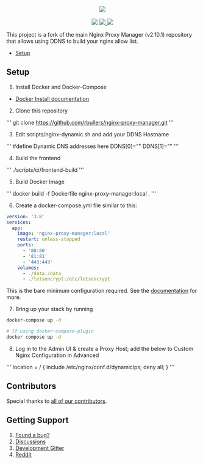 <p align="center">
	<img src="https://nginxproxymanager.com/github.png">
	<br><br>
	<img src="https://img.shields.io/badge/version-2.10.2-green.svg?style=for-the-badge">
	<a href="https://hub.docker.com/repository/docker/jc21/nginx-proxy-manager">
		<img src="https://img.shields.io/docker/stars/jc21/nginx-proxy-manager.svg?style=for-the-badge">
	</a>
	<a href="https://hub.docker.com/repository/docker/jc21/nginx-proxy-manager">
		<img src="https://img.shields.io/docker/pulls/jc21/nginx-proxy-manager.svg?style=for-the-badge">
	</a>
</p>

This project is a fork of the main Nginx Proxy Manager (v2.10.1) repository that allows using DDNS to build your nginx allow list.


- [Setup](#setup)

## Setup

1. Install Docker and Docker-Compose

- [Docker Install documentation](https://docs.docker.com/install/)

2. Clone this repository

'''
git clone https://github.com/rbullers/nginx-proxy-manager.git
'''

3. Edit scripts/nginx-dynamic.sh and add your DDNS Hostname

'''
#define Dynamic DNS addresses here
DDNS[0]=""
DDNS[1]=""
'''

4. Build the frontend

'''
./scripts/ci/frontend-build
'''

5. Build Docker Image

'''
docker build -f Dockerfile nginx-proxy-manager:local .
'''

6. Create a docker-compose.yml file similar to this:

```yml
version: '3.8'
services:
  app:
    image: 'nginx-proxy-manager:local'
    restart: unless-stopped
    ports:
      - '80:80'
      - '81:81'
      - '443:443'
    volumes:
      - ./data:/data
      - ./letsencrypt:/etc/letsencrypt
```

This is the bare minimum configuration required. See the [documentation](https://nginxproxymanager.com/setup/) for more.

7. Bring up your stack by running

```bash
docker-compose up -d

# If using docker-compose-plugin
docker compose up -d

```

8. Log in to the Admin UI & create a Proxy Host; add the below to Custom Nginx Configuration in Advanced

'''
location = / {
	include /etc/nginx/conf.d/dynamicips;
	deny all;
}
'''

## Contributors

Special thanks to [all of our contributors](https://github.com/NginxProxyManager/nginx-proxy-manager/graphs/contributors).


## Getting Support

1. [Found a bug?](https://github.com/NginxProxyManager/nginx-proxy-manager/issues)
2. [Discussions](https://github.com/NginxProxyManager/nginx-proxy-manager/discussions)
3. [Development Gitter](https://gitter.im/nginx-proxy-manager/community)
4. [Reddit](https://reddit.com/r/nginxproxymanager)

